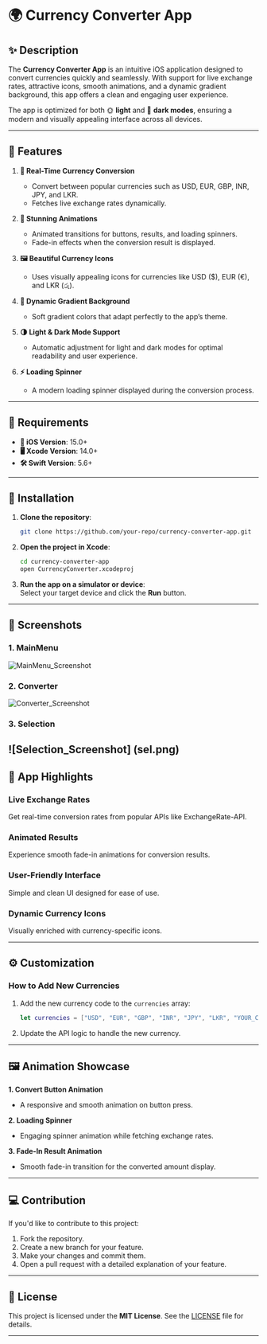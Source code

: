 
# 🌍 Currency Converter App

## ✨ Description

The **Currency Converter App** is an intuitive iOS application designed to convert currencies quickly and seamlessly. With support for live exchange rates, attractive icons, smooth animations, and a dynamic gradient background, this app offers a clean and engaging user experience.

The app is optimized for both 🌞 **light** and 🌙 **dark modes**, ensuring a modern and visually appealing interface across all devices.

---

## 🌟 Features

1. **💱 Real-Time Currency Conversion**  
   - Convert between popular currencies such as USD, EUR, GBP, INR, JPY, and LKR.  
   - Fetches live exchange rates dynamically.

2. **🎨 Stunning Animations**  
   - Animated transitions for buttons, results, and loading spinners.  
   - Fade-in effects when the conversion result is displayed.

3. **🖼️ Beautiful Currency Icons**  
   - Uses visually appealing icons for currencies like USD ($), EUR (€), and LKR (රු).  

4. **🌈 Dynamic Gradient Background**  
   - Soft gradient colors that adapt perfectly to the app’s theme.

5. **🌗 Light & Dark Mode Support**  
   - Automatic adjustment for light and dark modes for optimal readability and user experience.

6. **⚡ Loading Spinner**  
   - A modern loading spinner displayed during the conversion process.

---

## 🔧 Requirements

- **📱 iOS Version**: 15.0+  
- **🖥️ Xcode Version**: 14.0+  
- **🛠️ Swift Version**: 5.6+  

---

## 🚀 Installation

1. **Clone the repository**:  
   ```bash
   git clone https://github.com/your-repo/currency-converter-app.git
   ```

2. **Open the project in Xcode**:  
   ```bash
   cd currency-converter-app
   open CurrencyConverter.xcodeproj
   ```

3. **Run the app on a simulator or device**:  
   Select your target device and click the **Run** button.

---

## 📸 Screenshots

### 1.  MainMenu  
![MainMenu_Screenshot](main.png)

### 2. Converter
![Converter_Screenshot](con.png)

### 3. Selection
![Selection_Screenshot] (sel.png)
---

## 🌈 App Highlights

### **Live Exchange Rates**  
Get real-time conversion rates from popular APIs like ExchangeRate-API.

### **Animated Results**  
Experience smooth fade-in animations for conversion results.

### **User-Friendly Interface**  
Simple and clean UI designed for ease of use.

### **Dynamic Currency Icons**  
Visually enriched with currency-specific icons.

---

## ⚙️ Customization

### How to Add New Currencies  
1. Add the new currency code to the `currencies` array:
   ```swift
   let currencies = ["USD", "EUR", "GBP", "INR", "JPY", "LKR", "YOUR_CURRENCY_CODE"]
   ```

2. Update the API logic to handle the new currency.

---

## 🖼️ Animation Showcase

**1. Convert Button Animation**  
- A responsive and smooth animation on button press.

**2. Loading Spinner**  
- Engaging spinner animation while fetching exchange rates.

**3. Fade-In Result Animation**  
- Smooth fade-in transition for the converted amount display.

---

## 💻 Contribution

If you'd like to contribute to this project:  
1. Fork the repository.  
2. Create a new branch for your feature.  
3. Make your changes and commit them.  
4. Open a pull request with a detailed explanation of your feature.

---

## 📄 License

This project is licensed under the **MIT License**. See the [LICENSE](Apptora) file for details.

---
